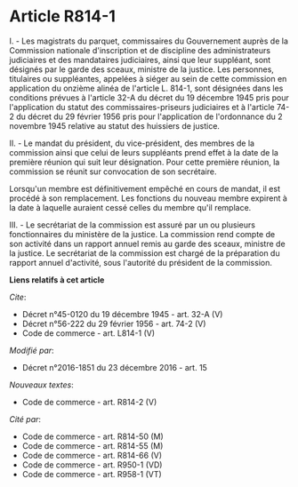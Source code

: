 # Article R814-1

I. - Les magistrats du parquet, commissaires du Gouvernement auprès de la Commission nationale d'inscription et de discipline
des administrateurs judiciaires et des mandataires judiciaires, ainsi que leur suppléant, sont désignés par le garde des
sceaux, ministre de la justice. Les personnes, titulaires ou suppléantes, appelées à siéger au sein de cette commission en
application du onzième alinéa de l'article L. 814-1, sont désignées dans les conditions prévues à l'article 32-A du décret du
19 décembre 1945 pris pour l'application du statut des commissaires-priseurs judiciaires et à l'article 74-2 du décret du 29
février 1956 pris pour l'application de l'ordonnance du 2 novembre 1945 relative au statut des huissiers de justice.

II. - Le mandat du président, du vice-président, des membres de la commission ainsi que celui de leurs suppléants prend effet
à la date de la première réunion qui suit leur désignation. Pour cette première réunion, la commission se réunit sur
convocation de son secrétaire.

Lorsqu'un membre est définitivement empêché en cours de mandat, il est procédé à son remplacement. Les fonctions du nouveau
membre expirent à la date à laquelle auraient cessé celles du membre qu'il remplace.

III. - Le secrétariat de la commission est assuré par un ou plusieurs fonctionnaires du ministère de la justice. La
commission rend compte de son activité dans un rapport annuel remis au garde des sceaux, ministre de la justice. Le
secrétariat de la commission est chargé de la préparation du rapport annuel d'activité, sous l'autorité du président de la
commission.

**Liens relatifs à cet article**

_Cite_:

  - Décret n°45-0120 du 19 décembre 1945 - art. 32-A (V)
  - Décret n°56-222 du 29 février 1956 - art. 74-2 (V)
  - Code de commerce - art. L814-1 (V)

_Modifié par_:

  - Décret n°2016-1851 du 23 décembre 2016 - art. 15

_Nouveaux textes_:

  - Code de commerce - art. R814-2 (V)

_Cité par_:

  - Code de commerce - art. R814-50 (M)
  - Code de commerce - art. R814-55 (M)
  - Code de commerce - art. R814-66 (V)
  - Code de commerce - art. R950-1 (VD)
  - Code de commerce - art. R958-1 (VT)
